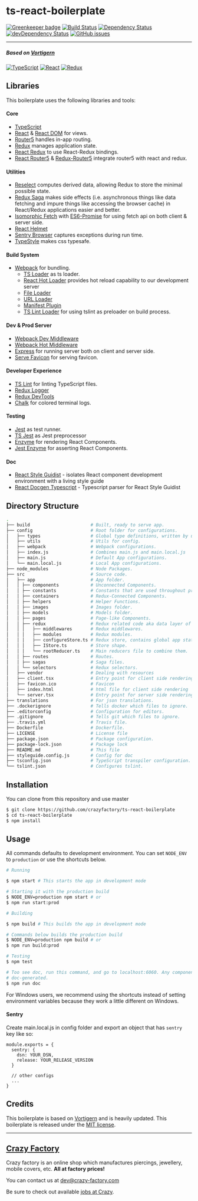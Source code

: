 # ts-react-boilerplate

[![Greenkeeper badge](https://badges.greenkeeper.io/crazyfactory/ts-react-boilerplate.svg?token=817c7964cfab1973415f903cc9bde50f4d9ea8d7fe44c1b0e722569f0c99438d)](https://greenkeeper.io/)
[![Build Status](https://travis-ci.org/crazyfactory/ts-react-boilerplate.svg?branch=master)](https://travis-ci.org/crazyfactory/ts-react-boilerplate)
[![Dependency Status](https://david-dm.org/crazyfactory/ts-react-boilerplate.svg)](https://david-dm.org/crazyfactory/ts-react-boilerplate)
[![devDependency Status](https://david-dm.org/crazyfactory/ts-react-boilerplate/dev-status.svg)](https://david-dm.org/crazyfactory/ts-react-boilerplate?type=dev)
[![GitHub issues](https://img.shields.io/github/issues/crazyfactory/ts-react-boilerplate.svg)](https://github.com/crazyfactory/ts-react-boilerplate/issues)
___

##### Based on [Vortigern](https://github.com/barbar/vortigern)

[![TypeScript](https://barbaruploads.s3.amazonaws.com/bicoz/typescript.png)](https://www.typescriptlang.org/)
[![React](https://barbaruploads.s3.amazonaws.com/bicoz/react.png)](https://github.com/facebook/react)
[![Redux](https://barbaruploads.s3.amazonaws.com/bicoz/redux.png)](https://github.com/reactjs/redux)

## Libraries
This boilerplate uses the following libraries and tools:

#### Core
- [TypeScript](https://www.typescriptlang.org/)
- [React](https://github.com/facebook/react) & [React DOM](https://github.com/facebook/react) for views.
- [Router5](https://github.com/router5) handles in-app routing.
- [Redux](https://github.com/reactjs/redux) manages application state.
- [React Redux](https://github.com/reactjs/react-redux) to use React-Redux bindings.
- [React Router5](https://github.com/router5) & [Redux-Router5](https://github.com/router5) integrate router5 with react
and redux.

#### Utilities
- [Reselect](https://github.com/reduxjs/reselect/) computes derived data, allowing Redux to store the minimal possible
state.
- [Redux Saga](https://github.com/redux-saga/redux-saga) makes side effects (i.e. asynchronous things like data fetching
and impure things like accessing the browser cache) in React/Redux applications easier and better.
- [Isomorphic Fetch](https://github.com/matthew-andrews/isomorphic-fetch) with
[ES6-Promise](https://github.com/stefanpenner/es6-promise) for using fetch api on both client & server side.
- [React Helmet](https://github.com/nfl/react-helmet)
- [Sentry Browser](https://github.com/getsentry/sentry-javascript) captures exceptions during run time.
- [TypeStyle](https://github.com/typestyle/typestyle) makes css typesafe.

#### Build System
- [Webpack](https://github.com/webpack/webpack) for bundling.
  - [TS Loader](https://github.com/TypeStrong/ts-loader) as ts loader.
  - [React Hot Loader](https://github.com/gaearon/react-hot-loader) provides hot reload capability to our development
  server
  - [File Loader](https://github.com/webpack/file-loader)
  - [URL Loader](https://github.com/webpack/url-loader)
  - [Manifest Plugin](https://github.com/danethurber/webpack-manifest-plugin)
  - [TS Lint Loader](https://github.com/wbuchwalter/tslint-loader) for using tslint as preloader on build process.

#### Dev & Prod Server
- [Webpack Dev Middleware](https://github.com/webpack/webpack-dev-middleware)
- [Webpack Hot Middleware](https://github.com/webpack/webpack-hot-middleware)
- [Express](https://github.com/expressjs/express) for running server both on client and server side.
- [Serve Favicon](https://github.com/expressjs/serve-favicon) for serving favicon.

#### Developer Experience
- [TS Lint](https://github.com/palantir/tslint) for linting TypeScript files.
- [Redux Logger](https://github.com/theaqua/redux-logger)
- [Redux DevTools](https://github.com/gaearon/redux-devtools)
- [Chalk](https://github.com/chalk/chalk) for colored terminal logs.

#### Testing
- [Jest](https://github.com/facebook/jest) as test runner.
- [TS Jest](https://github.com/kulshekhar/ts-jest) as Jest preprocessor
- [Enzyme](https://github.com/airbnb/enzyme) for rendering React Components.
- [Jest Enzyme](https://github.com/blainekasten/enzyme-matchers) for asserting React Components.

#### Doc
- [React Style Guidist](https://github.com/styleguidist/react-styleguidist) - isolates React component development
environment with a living style guide
- [React Docgen Typescript](https://github.com/styleguidist/react-docgen-typescript) - Typescript parser for
React Style Guidist

## Directory Structure
```bash
.
├── build                       # Built, ready to serve app.
├── config                      # Root folder for configurations.
│   ├── types                   # Global type definitions, written by us.
│   ├── utils                   # Utils for config.
│   ├── webpack                 # Webpack configurations.
│   ├── index.js                # Combines main.js and main.local.js
│   ├── main.js                 # Default App configurations.
│   └── main.local.js           # Local App configurations.
├── node_modules                # Node Packages.
├── src                         # Source code.
│   ├── app                     # App folder.
│   │ ├── components            # Unconnected Components.
│   │ ├── constants             # Constants that are used throughout project like Color and FontSize
│   │ ├── containers            # Redux-Connected Components.
│   │ ├── helpers               # Helper Functions.
│   │ ├── images                # Images folder.
│   │ ├── models                # Models folder.
│   │ ├── pages                 # Page-like Components.
│   │ ├── redux                 # Redux related code aka data layer of the app.
│   │ │   ├── middlewares       # Redux middlewares.     
│   │ │   ├── modules           # Redux modules.     
│   │ │   ├── configureStore.ts # Redux store, contains global app state.
│   │ │   ├── IStore.ts         # Store shape.
│   │ │   └── rootReducer.ts    # Main reducers file to combine them.    
│   │ ├── routes                # Routes.
│   │ ├── sagas                 # Saga files.
│   │ └── selectors             # Redux selectors.
│   ├── vendor                  # Dealing with resources
│   ├── client.tsx              # Entry point for client side rendering.
│   ├── favicon.ico             # Favicon
│   ├── index.html              # html file for client side rendering
│   └── server.tsx              # Entry point for server side rendering.
├── translations                # For json translations.
├── .dockerignore               # Tells docker which files to ignore.
├── .editorconfig               # Configuration for editors.
├── .gitignore                  # Tells git which files to ignore.
├── .travis.yml                 # Travis file.
├── Dockerfile                  # Dockerfile.
├── LICENSE                     # License file
├── package.json                # Package configuration.
├── package-lock.json           # Package lock
├── README.md                   # This file
├── styleguide.config.js        # Config for doc
├── tsconfig.json               # TypeScript transpiler configuration.
└── tslint.json                 # Configures tslint.
```

## Installation

You can clone from this repository and use master

```bash
$ git clone https://github.com/crazyfactory/ts-react-boilerplate
$ cd ts-react-boilerplate
$ npm install
```

## Usage

All commands defaults to development environment. You can set `NODE_ENV` to `production` or use the shortcuts below.

```bash
# Running

$ npm start # This starts the app in development mode

# Starting it with the production build
$ NODE_ENV=production npm start # or
$ npm run start:prod

# Building 

$ npm build # This builds the app in development mode

# Commands below builds the production build
$ NODE_ENV=production npm build # or
$ npm run build:prod

# Testing
$ npm test

# Too see doc, run this command, and go to localhost:6060. Any component that has .md file with the same name will be
# doc-generated.
$ npm run doc
```

For Windows users, we recommend using the shortcuts instead of setting environment variables because they work a little
different on Windows.

#### Sentry
Create main.local.js in config folder and export an object that has `sentry` key like so:
```
module.exports = {
  sentry: {
    dsn: YOUR_DSN,
    release: YOUR_RELEASE_VERSION
  }
  
  // other configs
  ...
}
```

## Credits

This boilerplate is based on [Vortigern](https://github.com/barbar/vortigern) and is heavily updated.
This boilerplate is released under the [MIT license](LICENSE).

___

## [Crazy Factory](https://www.crazy-factory.com/en-US/)

Crazy factory is an online shop which manufactures piercings, jewellery, mobile covers, etc. **All at factory prices!**

You can contact us at [dev@crazy-factory.com](mailto:dev@crazy-factory.com)

Be sure to check out available [jobs at Crazy](http://stackoverflow.com/jobs/companies/Crazy-Factory).
